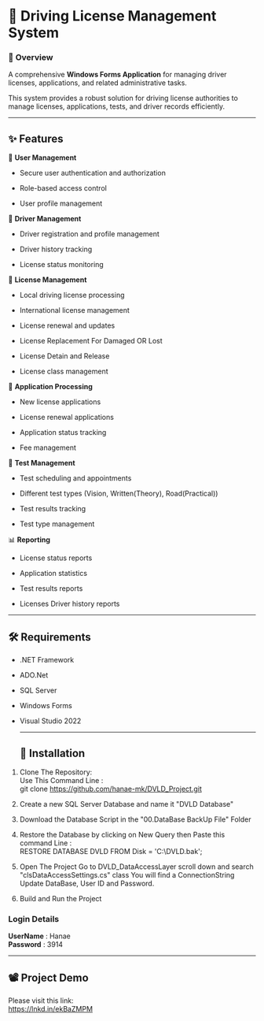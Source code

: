  # 🚗 Driving License Management System

 ### 👀 **Overview**  

A comprehensive **Windows Forms Application** for managing driver licenses, applications, and related administrative tasks.

This system provides a robust solution for driving license authorities to manage licenses, applications, tests, and driver records efficiently.
***
## ✨ **Features**

👤 **User Management**

- Secure user authentication and authorization 

- Role-based access control

- User profile management

👥 **Driver Management**

- Driver registration and profile management

- Driver history tracking

- License status monitoring

📄 **License Management**  

- Local driving license processing

- International license management

- License renewal and updates

- License Replacement For Damaged OR Lost

- License Detain and Release

- License class management

📄 **Application Processing**

- New license applications

- License renewal applications

- Application status tracking

- Fee management

🧪 **Test Management**

- Test scheduling and appointments

- Different test types (Vision, Written(Theory), Road(Practical))

- Test results tracking

- Test type management

📊 **Reporting**

- License status reports

- Application statistics

- Test results reports

- Licenses Driver history reports
***
## 🛠️ **Requirements**

- .NET Framework

- ADO.Net

- SQL Server

- Windows Forms

- Visual Studio 2022
  ***
  ## 🚀 Installation

1. Clone The Repository:  
Use This Command Line :  
git clone https://github.com/hanae-mk/DVLD_Project.git

2. Create a new SQL Server Database and name it "DVLD Database"

3. Download the Database Script in the "00.DataBase BackUp File" Folder

4. Restore the Database by clicking on New Query then Paste this command Line :  
   RESTORE DATABASE DVLD FROM Disk = 'C:\DVLD.bak';

5. Open The Project Go to DVLD_DataAccessLayer scroll down and search "clsDataAccessSettings.cs" class
   You will find a ConnectionString
   Update DataBase, User ID and Password.
   
6. Build and Run the Project  
### **Login Details**   
   **UserName** : Hanae    
   **Password** : 3914
***
## 📽️ **Project Demo**

Please visit this link:  
https://lnkd.in/ekBaZMPM





